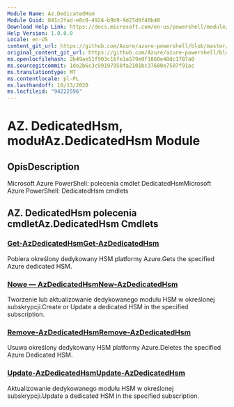 ```yaml
---
Module Name: Az.DedicatedHsm
Module Guid: 841c2fad-e8c0-4924-b9b9-9d27d0f40b48
Download Help Link: https://docs.microsoft.com/en-us/powershell/module/az.dedicatedhsm
Help Version: 1.0.0.0
Locale: en-US
content_git_url: https://github.com/Azure/azure-powershell/blob/master/src/DedicatedHsm/help/Az.DedicatedHsm.md
original_content_git_url: https://github.com/Azure/azure-powershell/blob/master/src/DedicatedHsm/help/Az.DedicatedHsm.md
ms.openlocfilehash: 2b49ae51f903c16fe1a579e0f1860e48dc1787a0
ms.sourcegitcommit: 1de2b6c3c99197958fa2101bc37680e7507f91ac
ms.translationtype: MT
ms.contentlocale: pl-PL
ms.lasthandoff: 10/13/2020
ms.locfileid: "94222596"
---
```

# <span data-ttu-id="2ff04-101">AZ. DedicatedHsm, moduł</span><span class="sxs-lookup"><span data-stu-id="2ff04-101">Az.DedicatedHsm Module</span></span>
## <span data-ttu-id="2ff04-102">Opis</span><span class="sxs-lookup"><span data-stu-id="2ff04-102">Description</span></span>
<span data-ttu-id="2ff04-103">Microsoft Azure PowerShell: polecenia cmdlet DedicatedHsm</span><span class="sxs-lookup"><span data-stu-id="2ff04-103">Microsoft Azure PowerShell: DedicatedHsm cmdlets</span></span>

## <span data-ttu-id="2ff04-104">AZ. DedicatedHsm polecenia cmdlet</span><span class="sxs-lookup"><span data-stu-id="2ff04-104">Az.DedicatedHsm Cmdlets</span></span>
### [<span data-ttu-id="2ff04-105">Get-AzDedicatedHsm</span><span class="sxs-lookup"><span data-stu-id="2ff04-105">Get-AzDedicatedHsm</span></span>](Get-AzDedicatedHsm.md)
<span data-ttu-id="2ff04-106">Pobiera określony dedykowany HSM platformy Azure.</span><span class="sxs-lookup"><span data-stu-id="2ff04-106">Gets the specified Azure dedicated HSM.</span></span>

### [<span data-ttu-id="2ff04-107">Nowe — AzDedicatedHsm</span><span class="sxs-lookup"><span data-stu-id="2ff04-107">New-AzDedicatedHsm</span></span>](New-AzDedicatedHsm.md)
<span data-ttu-id="2ff04-108">Tworzenie lub aktualizowanie dedykowanego modułu HSM w określonej subskrypcji.</span><span class="sxs-lookup"><span data-stu-id="2ff04-108">Create or Update a dedicated HSM in the specified subscription.</span></span>

### [<span data-ttu-id="2ff04-109">Remove-AzDedicatedHsm</span><span class="sxs-lookup"><span data-stu-id="2ff04-109">Remove-AzDedicatedHsm</span></span>](Remove-AzDedicatedHsm.md)
<span data-ttu-id="2ff04-110">Usuwa określony dedykowany HSM platformy Azure.</span><span class="sxs-lookup"><span data-stu-id="2ff04-110">Deletes the specified Azure Dedicated HSM.</span></span>

### [<span data-ttu-id="2ff04-111">Update-AzDedicatedHsm</span><span class="sxs-lookup"><span data-stu-id="2ff04-111">Update-AzDedicatedHsm</span></span>](Update-AzDedicatedHsm.md)
<span data-ttu-id="2ff04-112">Aktualizowanie dedykowanego modułu HSM w określonej subskrypcji.</span><span class="sxs-lookup"><span data-stu-id="2ff04-112">Update a dedicated HSM in the specified subscription.</span></span>

